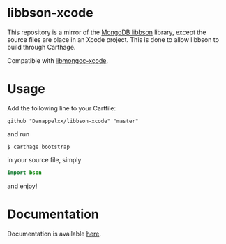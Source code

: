 # libbson-xcode
This repository is a mirror of the [MongoDB libbson](https://github.com/mongodb/libbson) library, except the source files are place in an Xcode project. This is done to allow libbson to build through Carthage.

Compatible with [libmongoc-xcode](https://github.com/Danappelxx/libmongoc-xcode).

# Usage
Add the following line to your Cartfile:
```carthage
github "Danappelxx/libbson-xcode" "master"
```
and run 
```shell
$ carthage bootstrap
```
in your source file, simply
```swift
import bson
```
and enjoy!

# Documentation
Documentation is available [here](http://api.mongodb.org/libbson/current/).
